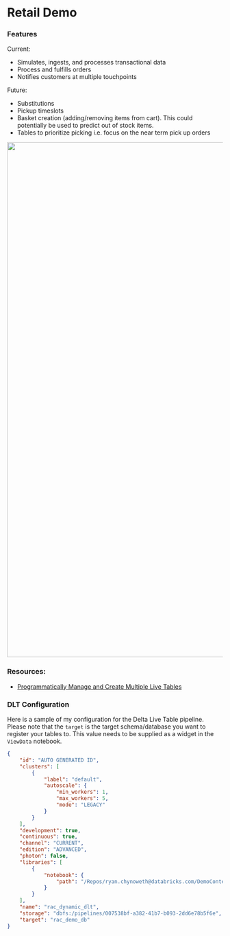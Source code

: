 # Retail Demo 


### Features
Current: 
- Simulates, ingests, and processes transactional data 
- Process and fulfills orders 
- Notifies customers at multiple touchpoints 

Future: 
- Substitutions 
- Pickup timeslots 
- Basket creation (adding/removing items from cart). This could potentially be used to predict out of stock items. 
- Tables to prioritize picking i.e. focus on the near term pick up orders 




<img src="https://racadlsgen2.blob.core.windows.net/public/RCGDemosDiagrams.png" width = 1200/>



### Resources:
- [Programmatically Manage and Create Multiple Live Tables](https://docs.databricks.com/workflows/delta-live-tables/delta-live-tables-cookbook.html#programmatically-manage-and-create-multiple-live-tables)


### DLT Configuration
Here is a sample of my configuration for the Delta Live Table pipeline. Please note that the `target` is the target schema/database you want to register your tables to. This value needs to be supplied as a widget in the `ViewData` notebook.  
```json
{
    "id": "AUTO GENERATED ID",
    "clusters": [
        {
            "label": "default",
            "autoscale": {
                "min_workers": 1,
                "max_workers": 5,
                "mode": "LEGACY"
            }
        }
    ],
    "development": true,
    "continuous": true,
    "channel": "CURRENT",
    "edition": "ADVANCED",
    "photon": false,
    "libraries": [
        {
            "notebook": {
                "path": "/Repos/ryan.chynoweth@databricks.com/DemoContent/delta_demos/DLT/dynamic_dlt/DLT_Pipeline"
            }
        }
    ],
    "name": "rac_dynamic_dlt",
    "storage": "dbfs:/pipelines/007538bf-a382-41b7-b093-2dd6e78b5f6e",
    "target": "rac_demo_db"
}
```